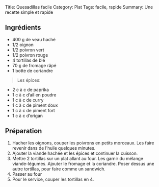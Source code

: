 Title: Quesadillas facile
Category: Plat
Tags: facile, rapide
Summary: Une recette simple et rapide


## Ingrédients
- 400 g de veau haché
- 1/2 oignon
- 1/2 poivron vert
- 1/2 poivron rouge
- 4 tortillas de blé
- 70 g de fromage râpé
- 1 botte de coriandre

> Les épices:

- 2 c à c de paprika
- 1 c à c d’ail en poudre
- 1 c à c de curry
- 1 c à c de piment doux
- 1 c à c de piment fort
- 1 c à c d’origan


## Préparation
1. Hacher les oignons, couper les poivrons en petits morceaux. Les faire revenir dans de l'huile quelques minutes.
2. Ajouter la viande hachée et les épices et continuer la cuisson.
3. Mettre 2 tortillas sur un plat allant au four. Les garnir du mélange viande-légumes. Ajouter le fromage et la coriandre. Poser dessus une autre tortillas, pour faire comme un sandwich.
4. Passer au four
5. Pour le service, couper les tortillas en 4.
